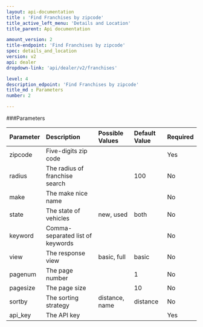 ```yaml
---
layout: api-documentation
title : 'Find Franchises by zipcode'
title_active_left_menu: 'Details and Location'
title_parent: Api documentation

amount_version: 2
title-endpoint: 'Find Franchises by zipcode'
spec: details_and_location
version: v2
api: dealer
dropdown-link: 'api/dealer/v2/franchises'

level: 4
description_edpoint: 'Find Franchises by zipcode'
title_md : Parameters
number: 2

---
```



###Parameters

| Parameter     | Description                            | Possible Values             | Default Value  | Required |
|:--------------|:-------------------------------------- |:----------------------------|:---------------|:---------|
| zipcode       | Five-digits zip code                   |                             |                | Yes      |
| radius        | The radius of franchise search         |                             | 100            | No       |
| make          | The make nice name                     |                             |                | No       |
| state         | The state of vehicles                  | new, used                   | both           | No       |
| keyword       | Comma-separated list of keywords       |                             |                | No       |
| view          | The response view                      | basic, full                 | basic          | No       |
| pagenum       | The page number                        |                             | 1              | No       |
| pagesize      | The page size                          |                             | 10             | No       |
| sortby        | The sorting strategy                   | distance, name              | distance       | No       |
| api_key       | The API key                            |                             |                | Yes      |